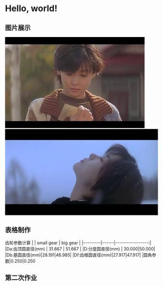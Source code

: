 # Hello, world!
## 图片展示
![alt_text](https://github.com/ophwsjtu18/ohw20f/blob/main/Wrx/loveLetter.jpg)
![alt_text](https://github.com/ophwsjtu18/ohw20f/blob/main/Wrx/aWinterStory.webp)
## 表格制作
齿轮参数计算
|      | small gear    |  big gear        |
|---------|------|-----------------:|
|Da:齿顶圆直径(mm)       |  31.667  | 51.667      |
|D:分度圆直径(mm)   | 30.000|50.000|
|Db:基圆直径(mm)|28.191|46.985|
|Df:齿根圆直径(mm)|27.917|47.917|
|圆角参数|0.250|0.250
## 第二次作业

